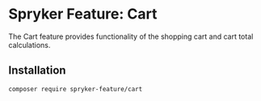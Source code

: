 # Spryker Feature: Cart

The Cart feature provides functionality of the shopping cart and cart total calculations.

## Installation

```
composer require spryker-feature/cart
```
